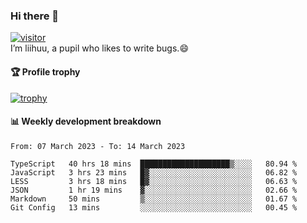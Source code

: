 ### Hi there 👋
[![visitor](https://visitor-badge.glitch.me/badge?page_id=liihuu&right_color=blue)](https://github.com/liihuu)<br>
I’m liihuu, a pupil who likes to write bugs.😄


#### 🏆 Profile trophy
[![trophy](https://github-profile-trophy.vercel.app?username=liihuu&margin-w=16&margin-h=16&rank=-C,-B)](https://github.com/liihuu)


#### 📊 Weekly development breakdown
<!--START_SECTION:waka-->

```text
From: 07 March 2023 - To: 14 March 2023

TypeScript   40 hrs 18 mins  ████████████████████▒░░░░   80.94 %
JavaScript   3 hrs 23 mins   █▓░░░░░░░░░░░░░░░░░░░░░░░   06.82 %
LESS         3 hrs 18 mins   █▓░░░░░░░░░░░░░░░░░░░░░░░   06.63 %
JSON         1 hr 19 mins    ▓░░░░░░░░░░░░░░░░░░░░░░░░   02.66 %
Markdown     50 mins         ▒░░░░░░░░░░░░░░░░░░░░░░░░   01.67 %
Git Config   13 mins         ░░░░░░░░░░░░░░░░░░░░░░░░░   00.45 %
```

<!--END_SECTION:waka-->

<!--
**liihuu/liihuu** is a ✨ _special_ ✨ repository because its `README.md` (this file) appears on your GitHub profile.

Here are some ideas to get you started:

- 🔭 I’m currently working on ...
- 🌱 I’m currently learning ...
- 👯 I’m looking to collaborate on ...
- 🤔 I’m looking for help with ...
- 💬 Ask me about ...
- 📫 How to reach me: ...
- 😄 Pronouns: ...
- ⚡ Fun fact: ...
-->
